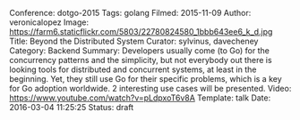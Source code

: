 Conference: dotgo-2015
Tags: golang
Filmed: 2015-11-09
Author: veronicalopez
Image: https://farm6.staticflickr.com/5803/22780824580_1bbb643ee6_k_d.jpg
Title: Beyond the Distributed System
Curator: sylvinus, davecheney
Category: Backend
Summary: Developers usually come (to Go) for the concurrency patterns and the simplicity, but not everybody out there is looking tools for distributed and concurrent systems, at least in the beginning. Yet, they still use Go for their specific problems, which is a key for Go adoption worldwide. 2 interesting use cases will be presented.
Video: https://www.youtube.com/watch?v=pLdpxoT6v8A
Template: talk
Date: 2016-03-04 11:25:25
Status: draft
